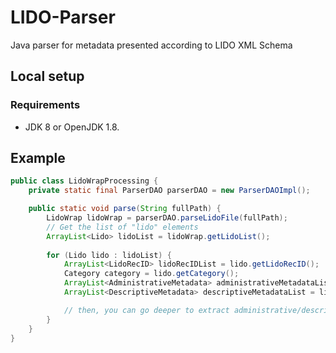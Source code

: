 # LIDO-Parser
Java parser for metadata presented according to LIDO XML Schema

## Local setup
### Requirements
- JDK 8 or OpenJDK 1.8.

## Example
```java
public class LidoWrapProcessing {
    private static final ParserDAO parserDAO = new ParserDAOImpl();

    public static void parse(String fullPath) {
        LidoWrap lidoWrap = parserDAO.parseLidoFile(fullPath);
        // Get the list of "lido" elements
        ArrayList<Lido> lidoList = lidoWrap.getLidoList();
        
        for (Lido lido : lidoList) {
            ArrayList<LidoRecID> lidoRecIDList = lido.getLidoRecID();
            Category category = lido.getCategory();
            ArrayList<AdministrativeMetadata> administrativeMetadataList = lido.getAdministrativeMetadata();
            ArrayList<DescriptiveMetadata> descriptiveMetadataList = lido.getDescriptiveMetadata();

            // then, you can go deeper to extract administrative/descriptive data, categories and lido ids
        }
    }
}
```
